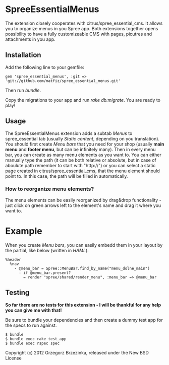 SpreeEssentialMenus
===================

The extension closely cooperates with citrus/spree_essential_cms. It allows you to organize menus in you Spree app. 
Both extensions together opens possibility to have a fully customizeable CMS with pages, picutres and attachments in you app.

Installation
------------

Add the following line to your gemfile:

    gem 'spree_essential_menus', :git => 'git://github.com/matfiz/spree_essential_menus.git'
    
Then run *bundle*.

Copy the migrations to your app and run *rake db:migrate*. You are ready to play!

Usage
-----
The SpreeEssentialMenus extension adds a subtab *Menus* to spree_essential tab (usually *Static content*, depending on you translation).
You should first create *Menu bars* that you need for your shop (usually **main menu** and **footer menu**, but can be infinitely many).
Then in every menu bar, you can create as many menu elements as you want to. You can either manually type the path (it can be both relative or absolute, but in case of aboulute path remember to start with "http://")
or you can select a static page created in citrus/spree_essential_cms, that the menu element should point to. In this case, the path will be filled in automatically.

### How to reorganize menu elements? ###

The menu elements can be easily reorganized by drag&drop functionality - just click on green arrows left to the element's name and drag it where you want to.

Example
=======

When you create *Menu bars*, you can easily embedd them in your layout by the partial, like below (written in *HAML*):

    %header
      %nav
        - @menu_bar = Spree::MenuBar.find_by_name("menu_dolne_main")
          - if @menu_bar.present?
            = render "spree/shared/render_menu", :menu_bar => @menu_bar


Testing
-------

**So far there are no tests for this extension - I will be thankful for any help you can give me with that!**

Be sure to bundle your dependencies and then create a dummy test app for the specs to run against.

    $ bundle
    $ bundle exec rake test_app
    $ bundle exec rspec spec

Copyright (c) 2012 Grzegorz Brzezinka, released under the New BSD License

